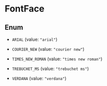 
# FontFace

## Enum


* `ARIAL` (value: `"arial"`)

* `COURIER_NEW` (value: `"courier new"`)

* `TIMES_NEW_ROMAN` (value: `"times new roman"`)

* `TREBUCHET_MS` (value: `"trebuchet ms"`)

* `VERDANA` (value: `"verdana"`)



